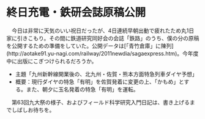 # 終日充電・鉄研会誌原稿公開

<div class="section">　今日は非常に天気のいい祝日だったが、4日連続早朝出動で疲れたため丸1日家に引きこもり。その間に鉄道研究同好会の会誌「鉄路」のうち、僕の分の原稿を公開するための準備をしていた。公開データは[「青竹倉庫」に陳列](http://aotake91.yu-nagi.com/railway/2011newdia/sagaexpress.htm)。今年度中に出版にこぎつけられるだろうか。

* 主題「九州新幹線開業後の、北九州・佐賀・熊本方面特急列車ダイヤ予想」
* 概要：現行ダイヤの特急「有明」を佐賀発着に変更の上、「かもめ」とする。また、朝夕に玉名発着の特急「有明」を運転。

　第63回九大祭の様子、およびフィールド科学研究入門日記は、書き上げるまでしばしお待ちを。</div>